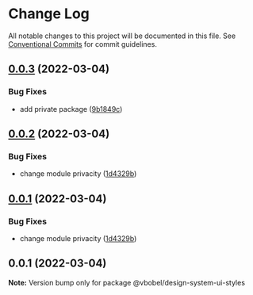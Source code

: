 # Change Log

All notable changes to this project will be documented in this file.
See [Conventional Commits](https://conventionalcommits.org) for commit guidelines.

## [0.0.3](https://github.com/Vbobell/design-system/compare/@vbobel/design-system-ui-styles@0.0.2...@vbobel/design-system-ui-styles@0.0.3) (2022-03-04)


### Bug Fixes

* add private package ([9b1849c](https://github.com/Vbobell/design-system/commit/9b1849ccbf2707e087862f5a3cc2ced4642a91c7))





## [0.0.2](https://github.com/Vbobell/design-system/compare/@vbobel/design-system-ui-styles@0.0.1...@vbobel/design-system-ui-styles@0.0.2) (2022-03-04)


### Bug Fixes

* change module privacity ([1d4329b](https://github.com/Vbobell/design-system/commit/1d4329b134cdd22496b42844cea7ad0907ba50d1))





## [0.0.1](https://github.com/Vbobell/design-system/compare/@vbobel/design-system-ui-styles@0.0.1...@vbobel/design-system-ui-styles@0.0.1) (2022-03-04)


### Bug Fixes

* change module privacity ([1d4329b](https://github.com/Vbobell/design-system/commit/1d4329b134cdd22496b42844cea7ad0907ba50d1))





## 0.0.1 (2022-03-04)

**Note:** Version bump only for package @vbobel/design-system-ui-styles

